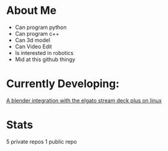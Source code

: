 # About Me

- Can program python
- Can program c++
- Can 3d model
- Can Video Edit
- Is interested in robotics
- Mid at this github thingy

# Currently Developing:

[A blender integration with the elgato stream deck plus on linux](https://github.com/TheStarViper/bpy_streamdeck_plus)

# Stats
5 private repos
1 public repo
